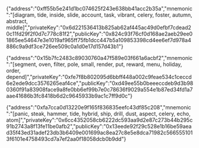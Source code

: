 {"address":"0xff55b5e241d1bc074625f243e638bb41acc2b35a","mnemonic":"[diagram, tide, inside, slide, account, task, vibrant, celery, foster, autumn, abstract, middle]","privateKey":"0x6d221536413b825ab62af445ac49d0efbf7cdead20c11fd29f2f0d7c778c81f2","publicKey":"0x824c93f76cf0d168ae2aeb29ee01865ee54647e3e1019af965ff75fb1dcc447b5a109853398cd4ee6ef7d978a4886c9a9df3ce726ee509c0a1d0e17d157d43b1"}





{"address":"0x15b7fc2483c89030760a47f589e03f661a6acbf2","mnemonic":"[segment, oven, filter, pole, small, render, put, reward, menu, holiday, order, depend]","privateKey":"0xfe7f8b802095d6bbff448a002c9feae534c1ceccd6e2ede9dcc3576265eaf4ce","publicKey":"0xd49ee55b0beeeccdeb9d3b980360f91a83908face9a8fe0bb6ef99b7e0c78636f9029a554e1b87ed34fd1a7aae41686b3fc8418b6d2c9645933b9ac1c7ff9d0c"}





{"address":"0xfa7cca0d13220e9f165f836835eefc43df85c208","mnemonic":"[panic, steak, hammer, tide, hybrid, ship, drill, dust, aspect, celery, echo, atom]","privateKey":"0x6cc4352058cb6222dc593aa9d2e87c273b44b295c91b2743a8f13fe11be0afb2","publicKey":"0x13eede92f29c528e1b16be59aead35f43ed31adef23db3b6409e001699ac8ea27c8e5e8dca71982c5665551013f6101e4758493cd7a7ef2aa0f18058dcb0b9dd"}
